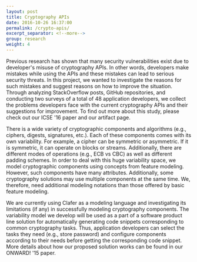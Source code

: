 ```yaml
---
layout: post
title: Cryptography APIs
date: 2016-10-26 16:37:00
permalink: /crypto-apis/
excerpt_separator: <!--more-->
group: research
weight: 4
---
```


Previous research has shown that many security vulnerabilities exist due to developer's misuse of cryptography APIs. In other words, developers make mistakes while using the APIs and these mistakes can lead to serious security threats. In this project, we wanted to investigate the reasons for such mistakes and suggest reasons on how to improve the situation. <!--more-->Through analyzing StackOverflow posts, GitHub repositories, and conducting two surveys of a total of 48 application developers, we collect the problems developers face with the current cryptography APIs and their suggestions for improvement. To find out more about this study, please check out our ICSE '16 paper and our artifact page.

There is a wide variety of cryptographic components and algorithms (e.g., ciphers, digests, signatures, etc.). Each of these components comes with its own variability. For example, a cipher can be symmetric or asymmetric. If it is symmetric, it can operate on blocks or streams. Additionally, there are different modes of operations (e.g., ECB vs CBC) as well as different padding schemes. In order to deal with this huge variability space, we model cryptographic components using concepts from feature modeling. However, such components have many attributes. Additionally, some cryptography solutions may use multiple components at the same time. We, therefore, need additional modeling notations than those offered by basic feature modeling.


We are currently using Clafer as a modeling language and investigating its limitations (if any) in successfully modeling cryptography components. The variability model we develop will be used as a part of a software product line solution for automatically generating code snippets corresponding to common cryptography tasks. Thus, application developers can select the tasks they need (e.g., store password) and configure components according to their needs before getting the corresponding code snippet. More details about how our proposed solution works can be found in our ONWARD! '15 paper.

